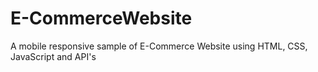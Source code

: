 # E-CommerceWebsite
 A mobile responsive sample of E-Commerce Website using HTML, CSS, JavaScript and API's
